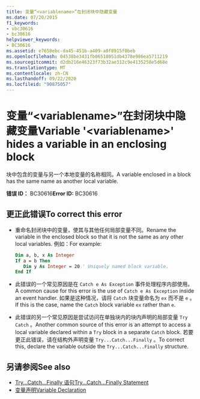 ```yaml
---
title: 变量“<variablename>”在封闭块中隐藏变量
ms.date: 07/20/2015
f1_keywords:
- vbc30616
- bc30616
helpviewer_keywords:
- BC30616
ms.assetid: e7658ebc-da45-451b-a409-a0f8915f0beb
ms.openlocfilehash: 04538be3431fb06518051db4378e986ea5711219
ms.sourcegitcommit: d2db216e46323f73b32ae312c9e4135258e5d68e
ms.translationtype: MT
ms.contentlocale: zh-CN
ms.lasthandoff: 09/22/2020
ms.locfileid: "90875057"
---
```

# <a name="variable-variablename-hides-a-variable-in-an-enclosing-block"></a><span data-ttu-id="f3331-102">变量“\<variablename>”在封闭块中隐藏变量</span><span class="sxs-lookup"><span data-stu-id="f3331-102">Variable '\<variablename>' hides a variable in an enclosing block</span></span>

<span data-ttu-id="f3331-103">块中包含的变量与另一个本地变量的名称相同。</span><span class="sxs-lookup"><span data-stu-id="f3331-103">A variable enclosed in a block has the same name as another local variable.</span></span>  
  
 <span data-ttu-id="f3331-104">**错误 ID：** BC30616</span><span class="sxs-lookup"><span data-stu-id="f3331-104">**Error ID:** BC30616</span></span>  
  
## <a name="to-correct-this-error"></a><span data-ttu-id="f3331-105">更正此错误</span><span class="sxs-lookup"><span data-stu-id="f3331-105">To correct this error</span></span>  
  
- <span data-ttu-id="f3331-106">重命名封闭块中的变量，使其与其他任何局部变量不同。</span><span class="sxs-lookup"><span data-stu-id="f3331-106">Rename the variable in the enclosed block so that it is not the same as any other local variables.</span></span> <span data-ttu-id="f3331-107">例如：</span><span class="sxs-lookup"><span data-stu-id="f3331-107">For example:</span></span>  
  
    ```vb  
    Dim a, b, x As Integer  
    If a = b Then  
       Dim y As Integer = 20 ' Uniquely named block variable.  
    End If  
    ```  
  
- <span data-ttu-id="f3331-108">此错误的一个常见原因是在 `Catch e As Exception` 事件处理程序内部使用。</span><span class="sxs-lookup"><span data-stu-id="f3331-108">A common cause for this error is the use of `Catch e As Exception` inside an event handler.</span></span> <span data-ttu-id="f3331-109">如果是这种情况，请将 `Catch` 块变量命名为 `ex` 而不是 `e` 。</span><span class="sxs-lookup"><span data-stu-id="f3331-109">If this is the case, name the `Catch` block variable `ex` rather than `e`.</span></span>  
  
- <span data-ttu-id="f3331-110">此错误的另一个常见原因是尝试访问在单独块内的块内声明的局部变量 `Try` `Catch` 。</span><span class="sxs-lookup"><span data-stu-id="f3331-110">Another common source of this error is an attempt to access a local variable declared within a `Try` block in a separate `Catch` block.</span></span> <span data-ttu-id="f3331-111">若要更正此错误，请在结构外声明变量 `Try...Catch...Finally` 。</span><span class="sxs-lookup"><span data-stu-id="f3331-111">To correct this, declare the variable outside the `Try...Catch...Finally` structure.</span></span>  
  
## <a name="see-also"></a><span data-ttu-id="f3331-112">另请参阅</span><span class="sxs-lookup"><span data-stu-id="f3331-112">See also</span></span>

- [<span data-ttu-id="f3331-113">Try...Catch...Finally 语句</span><span class="sxs-lookup"><span data-stu-id="f3331-113">Try...Catch...Finally Statement</span></span>](../statements/try-catch-finally-statement.md)
- [<span data-ttu-id="f3331-114">变量声明</span><span class="sxs-lookup"><span data-stu-id="f3331-114">Variable Declaration</span></span>](../../programming-guide/language-features/variables/variable-declaration.md)

